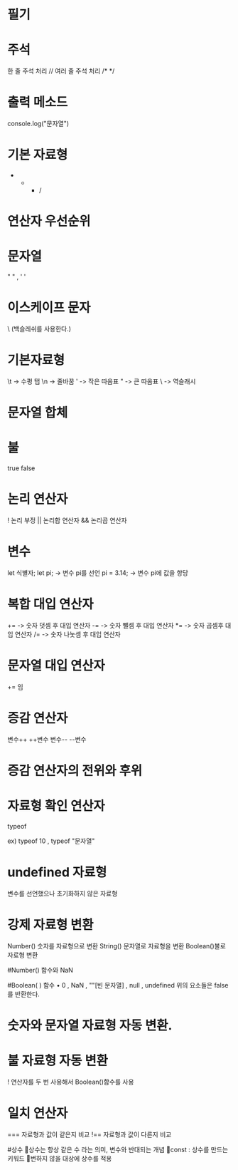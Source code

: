 # 필기

# 주석
한 줄 주석 처리 //
여러 줄 주석 처리 /* */


# 출력 메소드
console.log("문자열")

# 기본 자료형
+ - * /

# 연산자 우선순위

# 문자열
" " , ' ' 

# 이스케이프 문자
\ (백슬레쉬를 사용한다.)


# 기본자료형
\t -> 수평 탭
\n -> 줄바꿈
\' -> 작은 따옴표
\" -> 큰 따옴표
\\ -> 역슬래시

# 문자열 합체

# 불
true false

# 논리 연산자
! 논리 부정
|| 논리합 연산자
&& 논리곱 연산자

# 변수 
 let 식별자;
  let pi; -> 변수 pi를 선언
      pi = 3.14; -> 변수 pi에 값을 항당
      
# 복합 대입 연산자
+= -> 숫자 덧셈 후 대입 연산자
-= -> 숫자 뺄셈 후 대입 연산자
*= -> 숫자 곱셈후 대입 연산자
/= -> 숫자 나눗셈 후 대입 연산자

# 문자열 대입 연산자
+= 임

# 증감 연산자
변수++
++변수
변수--
--변수

# 증감 연산자의 전위와 후위

# 자료형 확인 연산자
typeof 

ex) typeof 10 , typeof "문자열"

# undefined 자료형
변수를 선언했으나 초기화하지 않은 자료형


# 강제 자료형 변환

Number() 숫자를 자료형으로 변환
String() 문자열로 자료형을 변환
Boolean()불로 자료형 변환

#Number() 함수와 NaN

#Boolean( ) 함수
• 0 , NaN , ""[빈 문자열] , null , undefined
위의 요소들은 false를 반환한다.

# 숫자와 문자열 자료형 자동 변환.

# 불 자료형 자동 변환
! 연산자를 두 번 사용해서 Boolean()함수를 사용

# 일치 연산자
=== 자료형과 값이 같은지 비교
!== 자료형과 값이 다른지 비교

#상수
🤦‍상수는 항상 같은 수 라는 의미, 변수와 반대되는 개념
🤦‍const : 상수를 만드는 키워드
🤦‍변하지 않을 대상에 상수를 적용















